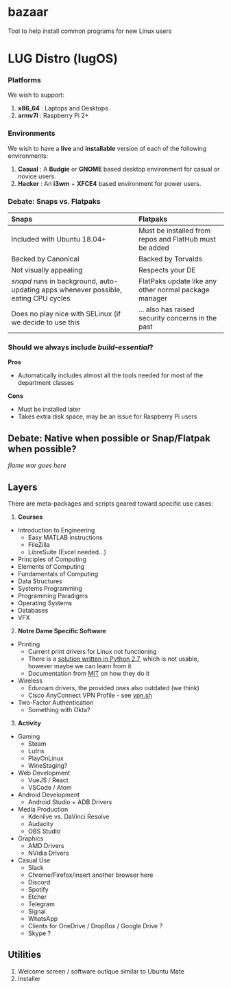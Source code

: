 # bazaar
Tool to help install common programs for new Linux users

# LUG Distro (lugOS)

### Platforms

We wish to support:

1. **x86_64** : Laptops and Desktops
2. **armv7l** : Raspberry Pi 2+

### Environments

We wish to have a **live** and **installable** version of each of the following environments:

1. **Casual** : A **Budgie** or **GNOME** based desktop environment for casual or novice users.
2. **Hacker** : An **i3wm** + **XFCE4** based environment for power users.


### Debate: Snaps vs. Flatpaks

| Snaps  | Flatpaks|
|:------|:------|
| Included with Ubuntu 18.04+ | Must be installed from repos and FlatHub must be added |
| Backed by Canonical | Backed by Torvalds | 
| Not visually appealing | Respects your DE |
| *snapd* runs in background, auto-updating apps whenever possible, eating CPU cycles | FlatPaks update like any other normal package manager |
| Does no play nice with SELinux (if we decide to use this | ... also has raised security concerns in the past |

### Should we always include *build-essential*?

**Pros**
- Automatically includes almost all the tools needed for most of the department classes

**Cons**
- Must be installed later
- Takes extra disk space, may be an issue for Raspberry Pi users

## Debate: Native when possible or Snap/Flatpak when possible?

*flame war goes here*

## Layers

There are meta-packages and scripts geared toward specific use cases:

1. **Courses**

* Introduction to Engineering
  * Easy MATLAB instructions
  * FileZilla
  * LibreSuite (Excel needed...)
* Principles of Computing
* Elements of Computing
* Fundamentals of Computing
* Data Structures
* Systems Programming
* Programming Paradigms
* Operating Systems
* Databases
* VFX

2. **Notre Dame Specific Software**

* Printing
  * Current print drivers for Linux not functioning
  * There is a [solution written in Python 2.7](https://github.com/junaidali/pharos-linux), which is not usable, however maybe we can learn from it 
  * Documentation from [MIT](http://kb.mit.edu/confluence/display/istcontrib/Set+up+Pharos+as+an+LPR+network+printer+on+Ubuntu) on how they do it
* Wireless
  * Eduroam drivers, the provided ones also outdated (we think)
  * Cisco AnyConnect VPN Profile - see [vpn.sh](https://github.com/NDLUG/bazaar/blob/master/vpn.sh)
* Two-Factor Authentication
  * Something with Okta?
  
3. **Activity**
* Gaming
  * Steam
  * Lutris
  * PlayOnLinux
  * WineStaging?
* Web Development
  * VueJS / React
  * VSCode / Atom
* Android Development
  * Android Studio + ADB Drivers
* Media Production
  * Kdenlive vs. DaVinci Resolve
  * Audacity
  * OBS Studio
* Graphics
  * AMD Drivers
  * NVidia Drivers
* Casual Use
  * Slack
  * Chrome/Firefox/insert another browser here
  * Discord
  * Spotify
  * Etcher
  * Telegram
  * Signal
  * WhatsApp
  * Clients for OneDrive / DropBox / Google Drive ?
  * Skype ?
  
## Utilities

1. Welcome screen / software outique similar to Ubuntu Mate
2. Installer
